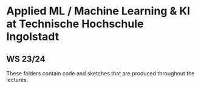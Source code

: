 # Applied ML / Machine Learning & KI at Technische Hochschule Ingolstadt
## WS 23/24
These folders contain code and sketches that are produced throughout the lectures.

